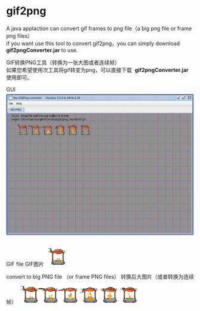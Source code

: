 # gif2png
A java applaction can convert gif frames to png file（a big png file or frame png files）</BR>
if you want use this tool to convert gif2png，you can simply download <b>gif2pngConverter.jar </b> to use.

GIF转换PNG工具（转换为一张大图或者连续帧）</BR>
如果您希望使用次工具将gif转变为png，可以直接下载  <b>gif2pngConverter.jar </b> 使用即可。

GUI
<img src="https://github.com/airzhangfish/gif2png/blob/master/doc/gif2png_gui.jpg" />

GIF file
GIF图片
<img src="https://github.com/airzhangfish/gif2png/blob/master/doc/gif2png_example1.gif" /><br/>

convert to big PNG file （or frame PNG files）
转换后大图片（或者转换为连续帧）
<img src="https://github.com/airzhangfish/gif2png/blob/master/doc/gif2png_example2.png" />
